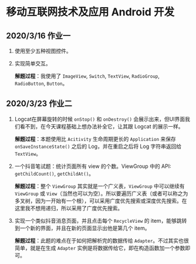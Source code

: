 # 移动互联网技术及应用 Android 开发

## 2020/3/16 作业一

1. 使用至少五种视图控件。
2. 实现简单交互。

	**解题过程**：我使用了 `ImageView`, `Switch`, `TextView`, `RadioGroup`, `RadioButton`, `Button`。

## 2020/3/23 作业二

1. Logcat在屏幕旋转的时候 `onStop()` 和 `onDestroy()` 会展示出来，但UI界面我们看不到，在今天课程基础上想办法补全它，让其跟 Logcat 的展示一样。

	**解题过程**：本题使用比 `Acitivity` 生命周期更长的 `Application` 来保存 `onSaveInstanceState()` 之后的 Log，并在重启之后将 Log 字符串返回给 `TextView`。

2. 一个抖音笔试题：统计页面所有 view 的个数。ViewGroup 中的 API: `getChildCount()`, `getChildAt()`。

	**解题过程**：整个 `ViewGroup` 其实就是一个广义表，`ViewGroup` 中可以继续有 `ViewGroup` 或 `View`（当然也可以为空）。所以要遍历广义表（或者可以称之为多叉树，因为一开始有一个根），可以采用广度优先搜索或深度优先搜索。在这里我不想用递归，所以采用了广度优先搜索。

3. 实现一个类似抖音消息页面，并且点击每个 `RecycleView` 的 item，能够跳转到一个新的界面，并且在新的页面显示出他是第几个 item。

	**解题过程**：此题的难点在于如何把解析完的数据传给 `Adapter`。不过其实也很简单，就是在生成 `Adapter` 实例是将数据传给它，即在构造函数加一个参数即可。